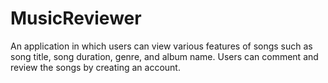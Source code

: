 # MusicReviewer

An application in which users can view various features of songs such as song title, song duration, genre, and album name. Users can comment and review the songs by creating an account.
